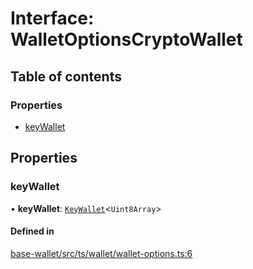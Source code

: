 # Interface: WalletOptionsCryptoWallet

## Table of contents

### Properties

- [keyWallet](WalletOptionsCryptoWallet.md#keywallet)

## Properties

### keyWallet

• **keyWallet**: [`KeyWallet`](KeyWallet.md)<`Uint8Array`\>

#### Defined in

[base-wallet/src/ts/wallet/wallet-options.ts:6](https://gitlab.com/i3-market/code/wp3/t3.2/i3m-wallet-monorepo/-/blob/e316827/packages/base-wallet/src/ts/wallet/wallet-options.ts#L6)
